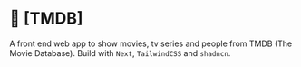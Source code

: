 # 🎥 [TMDB]

A front end web app to show movies, tv series and people from TMDB (The Movie Database). Build with `Next`, `TailwindCSS` and `shadncn`.
